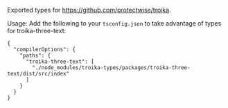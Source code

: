 Exported types for https://github.com/protectwise/troika.

Usage:
Add the following to your `tsconfig.json` to take advantage of types for troika-three-text:
```
{
  "compilerOptions": {
    "paths": {
      "troika-three-text": [
        "./node_modules/troika-types/packages/troika-three-text/dist/src/index"
      ]
    }
  }
}
```